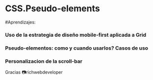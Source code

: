 # CSS.Pseudo-elements

#Aprendizajes:

### Uso de la estrategia de diseño mobile-first aplicada a Grid

### Pseudo-elementos: como y cuando usarlos? Casos de uso

### Personalizacion de la scroll-bar

Gracias 📷richwebdeveloper
